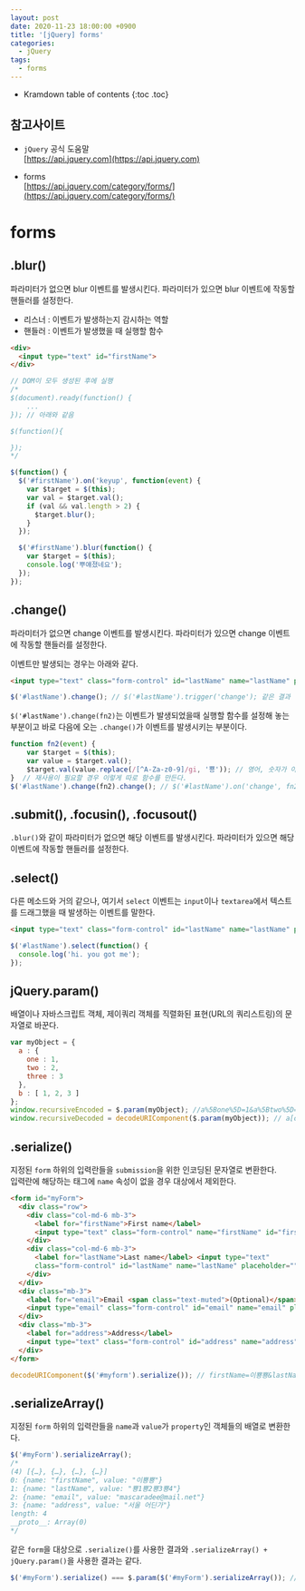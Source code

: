 ```yaml
---
layout: post
date: 2020-11-23 18:00:00 +0900
title: '[jQuery] forms'
categories:
  - jQuery
tags:
  - forms
---
```


* Kramdown table of contents
{:toc .toc}


## 참고사이트
- `jQuery` 공식 도움말  
[https://api.jquery.com](https://api.jquery.com)

- forms  
[https://api.jquery.com/category/forms/](https://api.jquery.com/category/forms/)

# forms  

## .blur()  

파라미터가 없으면 blur 이벤트를 발생시킨다. 파라미터가 있으면 blur 이벤트에 작동할 핸들러를 설정한다.

- 리스너 : 이벤트가 발생하는지 감시하는 역할
- 핸들러 : 이벤트가 발생했을 때 실행할 함수

```html
<div>
  <input type="text" id="firstName">
</div>
```
```javascript
// DOM이 모두 생성된 후에 실행
/*
$(document).ready(function() {  
	...  
}); // 아래와 같음  

$(function(){

});
*/

$(function() {
  $('#firstName').on('keyup', function(event) {
    var $target = $(this);
    var val = $target.val();
    if (val && val.length > 2) {
      $target.blur();
    }
  });

  $('#firstName').blur(function() {
    var $target = $(this);
    console.log('뿌얘졌네요');
  });
});
```

## .change()

파라미터가 없으면 change 이벤트를 발생시킨다. 파라미터가 있으면 change 이벤트에 작동할 핸들러를 설정한다.   

이벤트만 발생되는 경우는 아래와 같다.  

```html
<input type="text" class="form-control" id="lastName" name="lastName" placeholder="" value="ㅂ1ㅈ2ㄷ3ㄱ4">
```
```javascript
$('#lastName').change(); // $('#lastName').trigger('change'); 같은 결과
```

`$('#lastName').change(fn2)`는 이벤트가 발생되었을때 실행할 함수를 설정해 놓는 부분이고 바로 다음에 오는 `.change()`가 이벤트를 발생시키는 부분이다.  

```javascript
function fn2(event) {
	var $target = $(this);
	var value = $target.val();
	$target.val(value.replace(/[^A-Za-z0-9]/gi, '뿅')); // 영어, 숫자가 아니면 대체
}  // 재사용이 필요할 경우 이렇게 따로 함수를 만든다.
$('#lastName').change(fn2).change(); // $('#lastName').on('change', fn2);
```

## .submit(), .focusin(), .focusout()

`.blur()`와 같이 파라미터가 없으면 해당 이벤트를 발생시킨다. 파라미터가 있으면 해당 이벤트에 작동할 핸들러를 설정한다.  

## .select()
다른 메소드와 거의 같으나, 여기서 `select` 이벤트는 `input`이나 `textarea`에서 텍스트를 드래그했을 때 발생하는 이벤트를 말한다.

```html
<input type="text" class="form-control" id="lastName" name="lastName" placeholder="" value="ㅂ1ㅈ2ㄷ3ㄱ4">
```
```javascript
$('#lastName').select(function() {
  console.log('hi. you got me');
});
```

## jQuery.param()

배열이나 자바스크립트 객체, 제이쿼리 객체를 직렬화된 표현(URL의 쿼리스트링)의 문자열로 바꾼다.

```javascript
var myObject = {
  a : {
    one : 1,
    two : 2,
    three : 3
  },
  b : [ 1, 2, 3 ]
};
window.recursiveEncoded = $.param(myObject); //a%5Bone%5D=1&a%5Btwo%5D=2&a%5Bthree%5D=3&b%5B%5D=1&b%5B%5D=2&b%5B%5D=3
window.recursiveDecoded = decodeURIComponent($.param(myObject)); // a[one]=1&a[two]=2&a[three]=3&b[]=1&b[]=2&b[]=3
```

## .serialize()

지정된 `form` 하위의 입력란들을 `submission`을 위한 인코딩된 문자열로 변환한다.  
입력란에 해당하는 태그에 `name` 속성이 없을 경우 대상에서 제외한다.

```html
<form id="myForm">
  <div class="row">
    <div class="col-md-6 mb-3">
      <label for="firstName">First name</label>
      <input type="text" class="form-control" name="firstName" id="firstName" placeholder="" value="이뿅뿅">
    </div>
    <div class="col-md-6 mb-3">
      <label for="lastName">Last name</label> <input type="text"
      class="form-control" id="lastName" name="lastName" placeholder="" value="ㅂ1ㅈ2ㄷ3ㄱ4">
    </div>
  </div>
  <div class="mb-3">
    <label for="email">Email <span class="text-muted">(Optional)</span></label>
    <input type="email" class="form-control" id="email" name="email" placeholder="you@example.com" value="mascaradee@mail.net">
  </div>
  <div class="mb-3">
    <label for="address">Address</label>
    <input type="text" class="form-control" id="address" name="address" placeholder="1234 Main St" value="서울 어딘가">
  </div>
</form>
```
```javascript
decodeURIComponent($('#myform').serialize()); // firstName=이뿅뿅&lastName=뿅1뿅2뿅3뿅4&email=mascaradee@mail.net&address=서울 어딘가
```

## .serializeArray()

지정된 `form` 하위의 입력란들을 `name`과 `value`가 `property`인 객체들의 배열로 변환한다.

```javascript
$('#myForm').serializeArray();
/*
(4) [{…}, {…}, {…}, {…}]
0: {name: "firstName", value: "이뿅뿅"}
1: {name: "lastName", value: "뿅1뿅2뿅3뿅4"}
2: {name: "email", value: "mascaradee@mail.net"}
3: {name: "address", value: "서울 어딘가"}
length: 4
__proto__: Array(0)
*/
```
같은 `form`을 대상으로 `.serialize()`를 사용한 결과와 `.serializeArray() + jQuery.param()`을 사용한 결과는 같다.

```javascript
$('#myForm').serialize() === $.param($('#myForm').serializeArray()); // true
```
